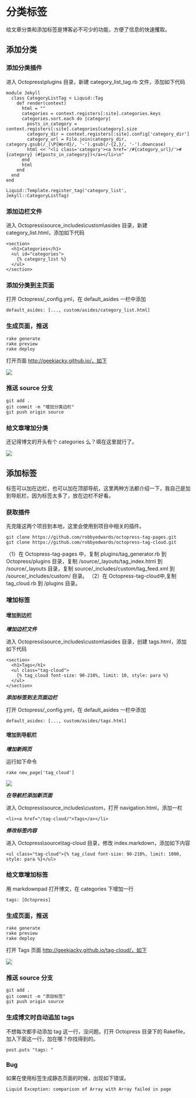 # 分类标签

给文章分类和添加标签是博客必不可少的功能，方便了信息的快速攫取。

## 添加分类

### 添加分类插件

进入 Octopress\plugins 目录，新建 category_list_tag.rb 文件，添加如下代码

```
module Jekyll  
  class CategoryListTag < Liquid::Tag  
    def render(context)  
      html = ""  
      categories = context.registers[:site].categories.keys  
      categories.sort.each do |category|  
        posts_in_category = context.registers[:site].categories[category].size  
        category_dir = context.registers[:site].config['category_dir']  
        category_url = File.join(category_dir, category.gsub(/_|\P{Word}/, '-').gsub(/-{2,}/, '-').downcase)  
        html << "<li class='category'><a href='/#{category_url}/'>#{category} (#{posts_in_category})</a></li>\n"  
      end  
      html  
    end  
  end  
end  
  
Liquid::Template.register_tag('category_list', Jekyll::CategoryListTag)  
```

### 添加边栏文件

进入 Octopress\source\_includes\custom\asides 目录，新建 category_list.html，添加如下代码

```
<section>  
  <h1>Categories</h1>  
  <ul id="categories">  
    {% category_list %}  
  </ul>  
</section>  
```

### 添加分类到主页面

打开 Octopress/_config.yml，在 default_asides 一栏中添加

```
default_asides: [..., custom/asides/category_list.html]  
```

### 生成页面，推送

```
rake generate  
rake preview  
rake deploy  
```

打开页面 http://geekjacky.github.io/，如下

![](images/blog5.jpg)

### 推送 source 分支

```
git add .  
git commit -m "增加分类边栏"  
git push origin source  
```

### 给文章增加分类

还记得博文的开头有个 categories 么？填在这里就行了。

![](images/vategories.jpg)

## 添加标签

标签可以加在边栏，也可以加在顶部导航，这里两种方法都介绍一下，我自己是加到导航栏，因为标签太多了，放在边栏不好看。

### 获取插件

先克隆这两个项目到本地，这里会使用到项目中相关的插件。

```
git clone https://github.com/robbyedwards/octopress-tag-pages.git  
git clone https://github.com/robbyedwards/octopress-tag-cloud.git  
```

（1）在 Octopress-tag-pages 中，复制 plugins/tag_generator.rb 到 Octopress/plugins 目录，复制 /source/_layouts/tag_index.html 到 /source/_layouts 目录，复制 source/_includes/custom/tag_feed.xml 到 /source/_includes/custom/ 目录。
（2）在 Octopress-tag-cloud中,复制 tag_cloud.rb 到 /plugins 目录。

### 增加标签

#### 增加到边栏

***增加边栏文件***

进入 Octopress\source\_includes\custom\asides 目录，创建 tags.html，添加如下代码

```
<section>  
  <h1>Tags</h1>  
  <ul class="tag-cloud">  
    {% tag_cloud font-size: 90-210%, limit: 10, style: para %}  
  </ul>  
</section>  
```

***添加标签到主页面边栏***

打开 Octopress/_config.yml，在 default_asides 一栏中添加

```
default_asides: [..., custom/asides/tags.html]  
```

#### 增加到导航栏

***增加新网页***

运行如下命令

```
rake new_page['tag_cloud']  
```

![](images/result.jpg)

***在导航栏添加新页面***

进入 Octopress\source\_includes\custom，打开 navigation.html，添加一栏

```
<li><a href="/tag-cloud/">Tags</a></li>  
```

***修改标签内容***

进入 Octopress\source\tag-cloud 目录，修改 index.markdown，添加如下内容

```
<ul class="tag-cloud">{% tag_cloud font-size: 90-210%, limit: 1000, style: para %}</ul>  
```

### 给文章增加标签

用 markdownpad 打开博文，在 categories 下增加一行

```
tags: [Octopress]  
```

### 生成页面，推送

```
rake generate  
rake preview  
rake deploy 
```

打开 Tags 页面 http://geekjacky.github.io/tag-cloud/，如下

![](images/tagcloud.jpg)

### 推送 source 分支

```
git add .  
git commit -m "添加标签"  
git push origin source  
```

### 生成博文时自动追加 tags

不想每次都手动添加 tag 这一行，没问题。打开 Octopress 目录下的 Rakefile，加入下面这一行，加在哪？你找得到的。

```
post.puts "tags: "  
```

### Bug

如果在使用标签生成静态页面的时候，出现如下错误。

```
Liquid Exception: comparison of Array with Array failed in page  
```




